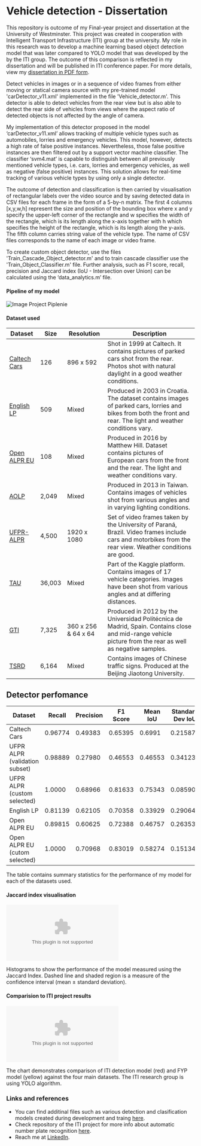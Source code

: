 # Vehicle detection - Dissertation
This repository is outcome of my Final-year project and dissertation at the University of Westminster. This project was created in cooperation with Intelligent Transport Infrastructure (ITI) group at the university. My role in this research was to develop a machine learning based object detection model that was later compared to YOLO model that was developed by the by the ITI group. The outcome of this comparison is reflected in my dissertation and will be published in ITI conference paper. For more details, view my [dissertation in PDF form](https://drive.google.com/file/d/1w5eEIKuJ4ND1poV2Rl2LnFRG0ogTMcX6/view?usp=sharing).

Detect vehicles in images or in a sequence of video frames from either moving or statical camera source with my pre-trained model 'carDetector_v11.xml' implemented in the file 'Vehicle_detector.m'. This detector is able to detect vehicles from the rear view but is also able to detect the rear side of vehicles from views where the aspect ratio of detected objects is not affected by the angle of camera. 

My implementation of this detector proposed in the model ‘carDetector_v11.xml’ allows tracking of multiple vehicle types such as automobiles, lorries and emergency vehicles. This model, however, detects a high rate of false positive instances. Nevertheless, those false positive instances are then filtered out by a support vector machine classifier. The classifier ‘svm4.mat’ is capable to distinguish between all previously mentioned vehicle types, i.e. cars, lorries and emergency vehicles, as well as negative (false positive) instances. This solution allows for real-time  tracking of various vehicle types by using only a single detector.

The outcome of detection and classification is then carried by visualisation of rectangular labels over the video source and by saving detected data  in CSV files for each frame in the form of a 5-by-n matrix. The first 4 columns [x,y,w,h] represent the size and position of the bounding box where x and y specify the upper-left corner of the rectangle and w specifies the width of the rectangle, which is its length along the x-axis together with h which specifies the height of the rectangle, which is its length along the y-axis. The fifth column carries string value of the vehicle type. The name of CSV files corresponds to the name of each image or video frame. 

To create custom object detector, use the files 'Train_Cascade_Object_detector.m' and to train cascade classifier use the 'Train_Object_Classifier.m' file. Further analysis, such as F1 score, recall, precision and Jaccard index (IoU - Intersection over Union) can be calculated using the ‘data_analytics.m’ file.

#### Pipeline of my model
![Image Project Piplenie](https://drive.google.com/file/d/11pM5QeJA2b903K-TdhlH_9Lp3YivlP32/view?usp=sharing)

#### Dataset used
Dataset| Size         | Resolution                          | Description 
--------------------------|--------------|-------------------------------------|------------
[Caltech Cars](http://www.vision.caltech.edu/html-files/archive.html)|126|896 x 592|Shot in 1999 at Caltech. It contains pictures of parked cars shot from the rear. Photos shot with natural daylight in a good weather conditions.
[English LP](http://www.zemris.fer.hr/projects/LicensePlates/english/)|509|Mixed|Produced in 2003 in Croatia. The dataset contains images of parked cars, lorries and bikes from both the front and rear. The light and weather conditions vary.
[Open ALPR EU](https://github.com/openalpr/benchmarks/tree/master/endtoend/eu)|108|Mixed|Produced in 2016 by Matthew Hill. Dataset contains pictures of European cars from the front and the rear. The light and weather conditions vary.
[AOLP](https://github.com/AvLab-CV/AOLP)|2,049|Mixed|Produced in 2013 in Taiwan. Contains images of vehicles shot from various angles and in varying lighting conditions.
[UFPR-ALPR](https://web.inf.ufpr.br/vri/databases/ufpr-alpr/license-agreement/)|4,500|1920 x 1080|Set of video frames taken by the University of Paraná, Brazil. Video frames include cars and motorbikes from the rear view. Weather conditions are good.
[TAU](https://www.kaggle.com/c/vehicle/data)|36,003|Mixed|Part of the Kaggle platform. Contains images of 17 vehicle categories. Images have been shot from various angles and at differing distances.
[GTI](https://www.gti.ssr.upm.es/data/Vehicle_database.html)|7,325|360 x 256 & 64 x 64|Produced in 2012 by the Universidad Politécnica de Madrid, Spain. Contains close and mid-range vehicle picture from the rear as well as negative samples.
[TSRD](http://www.nlpr.ia.ac.cn/pal/trafficdata/recognition.html)|6,164|Mixed|Contains images of Chinese traffic signs. Produced at the Beijing Jiaotong University.

## Detector perfomance
Dataset     |Recall    |Precision |F1 Score  |Mean IoU  |Standard Dev IoU
------------|----------|----------|----------|----------|-----------
Caltech Cars|0.96774|0.49383|0.65395|0.6991|0.21587
UFPR ALPR (validation subset)|0.98889|0.27980|0.46553|0.46553|0.34123
UFPR ALPR (custom selected)|1.0000|0.68966|0.81633|0.75343|0.085902
English LP|0.81139|0.62105|0.70358|0.33929|0.29064
Open ALPR EU|0.89815|0.60625|0.72388|0.46757|0.26353
Open ALPR EU (cutom selected)|1.0000|0.70968|0.83019|0.58274|0.15134

The table contains summary statistics for the performance of my model for each of the datasets used.

#### Jaccard index visualisation
![IoU graphical](www.com)

Histograms to show the performance of the model measured using the Jaccard Index. Dashed line and shaded region is a measure of the confidence interval (mean ± standard deviation).

#### Comparision to ITI project results
![ITI comparision Graphical](www.com)

The chart demonstrates comparison of ITI detection model (red) and FYP model (yellow) against the four main datasets. The ITI research group is using YOLO algorithm.

### Links and references
* You can find additinal files such as various detection and clasification models created during development and traing [here](https://drive.google.com/drive/folders/1G0q9osPLSATcsaeHxgwOLj1hruiJfp1V?usp=sharing).
* Check repository of the ITI project for more info about automatic number plate recognition [here](https://github.com/RedaAlb/alpr-pipeline).
* Reach me at [LinkedIn](https://www.linkedin.com/in/kopeckylukas/). 
